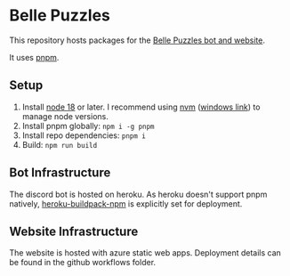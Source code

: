 # Belle Puzzles

This repository hosts packages for the [Belle Puzzles bot and website](https://aka.ms/libracomplexity).

It uses [pnpm](https://pnpm.io/).

## Setup

1. Install [node 18](https://nodejs.org/en/download/) or later. I recommend using [nvm](https://github.com/nvm-sh/nvm) ([windows link](https://github.com/coreybutler/nvm-windows)) to manage node versions.
2. Install pnpm globally: `npm i -g pnpm`
3. Install repo dependencies: `pnpm i`
4. Build: `npm run build`

## Bot Infrastructure

The discord bot is hosted on heroku. As heroku doesn't support pnpm natively, [heroku-buildpack-npm](https://github.com/unfold/heroku-buildpack-pnpm) is explicitly set for deployment.

## Website Infrastructure

The website is hosted with azure static web apps. Deployment details can be found in the github workflows folder.

